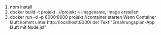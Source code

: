 1. npm install
2. docker build -t projekt .                  //projekt = imagename, Image erstellen
3. docker run -d -p 8000:8000 projekt         //container starten
Wenn Container läuft kommt unter http://localhost:8000/  der Text "Ernährungsplan-App läuft mit Node.js!"

